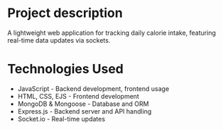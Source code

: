 # Project description
A lightweight web application for tracking daily calorie intake, featuring real-time data updates via sockets.

# Technologies Used
- JavaScript - Backend development, frontend usage
- HTML, CSS, EJS - Frontend development
- MongoDB & Mongoose - Database and ORM
- Express.js - Backend server and API handling
- Socket.io - Real-time updates
